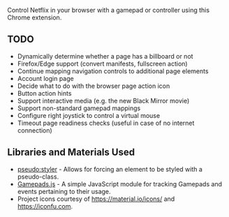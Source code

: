 Control Netflix in your browser with a gamepad or controller using this Chrome extension.

## TODO
* Dynamically determine whether a page has a billboard or not
* Firefox/Edge support (convert manifests, fullscreen action)
* Continue mapping navigation controls to additional page elements
* Account login page
* Decide what to do with the browser page action icon
* Button action hints
* Support interactive media (e.g. the new Black Mirror movie)
* Support non-standard gamepad mappings
* Configure right joystick to control a virtual mouse
* Timeout page readiness checks (useful in case of no internet connection)

## Libraries and Materials Used
* [pseudo:styler](https://github.com/TSedlar/pseudo-styler) - Allows for forcing an element to be styled with a pseudo-class.
* [Gamepads.js](https://github.com/FThompson/Gamepads.js) - A simple JavaScript module for tracking Gamepads and events pertaining to their usage.
* Project icons courtesy of https://material.io/icons/ and https://iconfu.com.